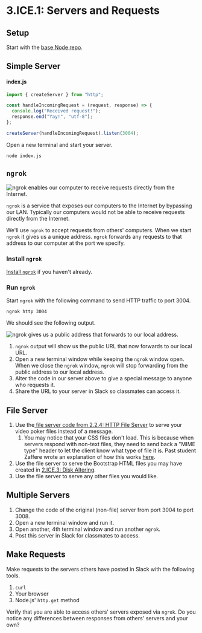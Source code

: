 # 3.ICE.1: Servers and Requests

## Setup

Start with the [base Node repo](https://github.com/rocketacademy/base-node-bootcamp).

## Simple Server

#### index.js

```javascript
import { createServer } from "http";

const handleIncomingRequest = (request, response) => {
  console.log("Received request!");
  response.end("Yay!", "utf-8");
};

createServer(handleIncomingRequest).listen(3004);
```

Open a new terminal and start your server.

```text
node index.js
```

## `ngrok`

![ngrok enables our computer to receive requests directly from the Internet.](../../.gitbook/assets/ngrok.jpg)

`ngrok` is a service that exposes our computers to the Internet by bypassing our LAN. Typically our computers would not be able to receive requests directly from the Internet.

We'll use `ngrok` to accept requests from others' computers. When we start `ngrok` it gives us a unique address. `ngrok` forwards any requests to that address to our computer at the port we specify.

### Install `ngrok`

[Install `ngrok`](../3.0-module-2-overview.md#ngrok) if you haven't already.

### Run `ngrok`

Start `ngrok` with the following command to send HTTP traffic to port 3004.

```text
ngrok http 3004
```

We should see the following output.

![ngrok gives us a public address that forwards to our local address. ](../../.gitbook/assets/screen-shot-2020-11-03-at-9.45.05-pm.png)

1. `ngrok` output will show us the public URL that now forwards to our local URL.
2. Open a new terminal window while keeping the `ngrok` window open. When we close the `ngrok` window, `ngrok` will stop forwarding from the public address to our local address.
3. Alter the code in our server above to give a special message to anyone who requests it.
4. Share the URL to your server in Slack so classmates can access it.

## File Server

1. Use the[ ](../3.2-computer-networking/3.2.4-http-file-server.md)[file server code from 2.2.4: HTTP File Server](../3.2-computer-networking/3.2.4-http-file-server.md#index-js) to serve your video poker files instead of a message.
   1. You may notice that your CSS files don't load. This is because when servers respond with non-text files, they need to send back a "MIME type" header to let the client know what type of file it is. Past student Zaffere wrote an explanation of how this works [here](https://pastebin.com/vCRjijqf).
2. Use the file server to serve the Bootstrap HTML files you may have created in [2.ICE.3: Disk Altering](2.ice.3-disk-altering.md#comfortable).
3. Use the file server to serve any other files you would like.

## Multiple Servers

1. Change the code of the original \(non-file\) server from port 3004 to port 3008.
2. Open a new terminal window and run it.
3. Open another, 4th terminal window and run another `ngrok`.
4. Post this server in Slack for classmates to access.

## Make Requests

Make requests to the servers others have posted in Slack with the following tools.

1. `curl`
2. Your browser
3. Node.js' `http.get` method

Verify that you are able to access others' servers exposed via `ngrok`. Do you notice any differences between responses from others' servers and your own?
